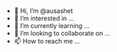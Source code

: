 - 👋 Hi, I’m @ausashet
- 👀 I’m interested in ...
- 🌱 I’m currently learning ...
- 💞️ I’m looking to collaborate on ...
- 📫 How to reach me ...

<!---
ausashet/ausashet is a ✨ special ✨ repository because its `README.md` (this file) appears on your GitHub profile.
You can click the Preview link to take a look at your changes.
--->
